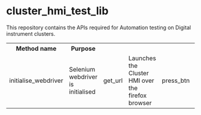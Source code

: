 # cluster_hmi_test_lib
This repository contains the APIs required for Automation testing on Digital instrument clusters.

<table>
  <tr>
    <th>Method name</th>
    <th>Purpose</th>
  </tr>
  <tr>
    <td>initialise_webdriver</td>
    <td>Selenium webdriver is initialised</td>
    <td>get_url</td>
    <td>Launches the Cluster HMI over the firefox browser</td>
    <td>press_btn</td>
    <td>Function to click on the buttons in the HMI</td>
    <td>setup_logger</td>
    <td>Provides the logging service</td>
    <td>capture_screen</td>
    <td>Captures the screenshot for validation</td>
    <td>icon_db_load</td>
    <td>Loads all the icons present in icon.sql to icon database</td>
    <td> verify_telltale_statu</td>
    <td>Tnis method takes 3 parameters(telltale_mode, icon_data, frame_data). This API validates the status of the given icon in the HMI (ON/OFF)</td>
    <td>verify_warning_status</td>
    <td>This method takes 3 parameters(warning_status, warning_id, frame_data). This API validates the status of the given warning ID in the HMI (ON/OFF)</td>
  </tr>
</table>
